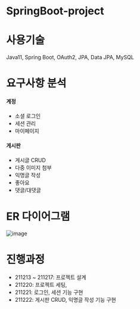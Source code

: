 # SpringBoot-project

# 사용기술
Java11, Spring Boot, OAuth2, JPA, Data JPA, MySQL

# 요구사항 분석
#### 계정
- 소셜 로그인
- 세션 관리
- 마이페이지

#### 게시판
- 게시글 CRUD
- 다중 이미지 첨부
- 익명글 작성
- 좋아요
- 댓글/대댓글

# ER 다이어그램
![image](https://user-images.githubusercontent.com/60869749/146726661-280aed13-bc49-4ea5-9ec6-5e8d3e99e167.png)

# 진행과정
- 211213 ~ 211217: 프로젝트 설계
- 211220: 프로젝트 세팅, 
- 211221: 로그인, 세션 기능 구현
- 211222: 게시판 CRUD, 익명글 작성 기능 구현
